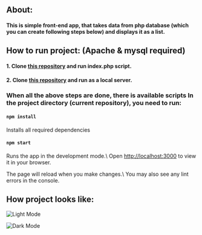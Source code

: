 ## About:
#### This is simple front-end app, that takes data from php database (which you can create following steps below) and displays it as a list.


## How to run project: (Apache & mysql required)

#### 1. Clone [this repository](https://github.com/zaridzeorion/json-save) and run index.php script.

#### 2. Clone [this repository](https://github.com/zaridzeorion/php-api) and run as a local server.

### When all the above steps are done, there is available scripts In the project directory (current repository), you need to run:

#### `npm install` 
Installs all required dependencies 

#### `npm start` 
Runs the app in the development mode.\ Open [http://localhost:3000](http://localhost:3000) to view it in your browser. 

The page will reload when you make changes.\ You may also see any lint errors in the console.


## How project looks like:

![Light Mode](https://i.ibb.co/sWp2R2n/Screenshot-18.png)

![Dark Mode](https://user-images.githubusercontent.com/72822578/153198871-858b4ebf-2cac-4abd-a696-83106dfbc638.png)


